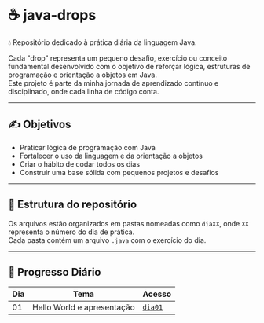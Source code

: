 # ☕ java-drops

💧 Repositório dedicado à prática diária da linguagem Java.

Cada "drop" representa um pequeno desafio, exercício ou conceito fundamental desenvolvido com o objetivo de reforçar lógica, estruturas de programação e orientação a objetos em Java.  
Este projeto é parte da minha jornada de aprendizado contínuo e disciplinado, onde cada linha de código conta.

---

## ✍️ Objetivos

- Praticar lógica de programação com Java
- Fortalecer o uso da linguagem e da orientação a objetos
- Criar o hábito de codar todos os dias
- Construir uma base sólida com pequenos projetos e desafios

---

## 📁 Estrutura do repositório

Os arquivos estão organizados em pastas nomeadas como `diaXX`, onde `XX` representa o número do dia de prática.  
Cada pasta contém um arquivo `.java` com o exercício do dia.

---

## 🧠 Progresso Diário

| Dia  | Tema                                | Acesso                    |
|------|-------------------------------------|---------------------------|
| 01   | Hello World e apresentação          | [`dia01`](./dia01)        |